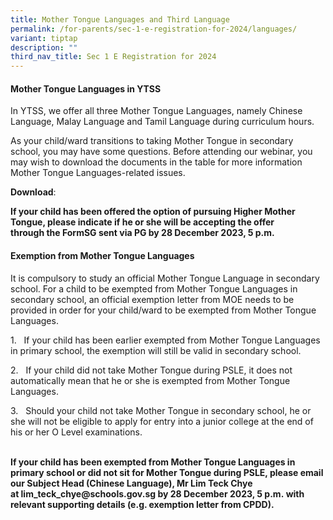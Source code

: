 ```yaml
---
title: Mother Tongue Languages and Third Language
permalink: /for-parents/sec-1-e-registration-for-2024/languages/
variant: tiptap
description: ""
third_nav_title: Sec 1 E Registration for 2024
---
```

<h4>Mother Tongue Languages in YTSS&nbsp;</h4><p>In YTSS, we offer all three Mother Tongue Languages, namely Chinese Language, Malay Language and Tamil Language during curriculum hours.</p><p>As your child/ward transitions to taking Mother Tongue in secondary school, you may have some questions. Before attending our webinar, you may wish to download the documents in the table for&nbsp;more information Mother Tongue Languages-related issues.</p><p><strong>Download</strong>: </p><p><strong>If your child has been offered the option of pursuing Higher Mother Tongue, please indicate if he or she will be accepting the offer through&nbsp;the FormSG sent via PG&nbsp;by 28 December 2023, 5 p.m.</strong></p><h4>Exemption from Mother Tongue Languages</h4><p>It is compulsory to study an official Mother Tongue Language in secondary school. For a child to be exempted from Mother Tongue Languages in secondary school, an official exemption letter from MOE needs to be provided in order for your child/ward to be exempted from Mother Tongue Languages.</p><p>1.&nbsp;&nbsp;&nbsp;If your child has been earlier exempted from Mother Tongue Languages in primary school, the exemption will still be valid in secondary school.</p><p>2.&nbsp;&nbsp;&nbsp;If your child did not take&nbsp;Mother Tongue during PSLE, it does not automatically mean that he or she is exempted from Mother Tongue Languages.</p><p>3.&nbsp;&nbsp;&nbsp;Should your child not take Mother Tongue in secondary school, he or she will not be eligible to apply for entry into a junior college at the end of his or her O Level examinations.</p><p><strong><br>If your child has been exempted from Mother Tongue Languages in primary school or did not sit for Mother Tongue during PSLE, please email our Subject Head (Chinese Language), Mr Lim Teck Chye at&nbsp;<a rel="noopener noreferrer nofollow" target="_blank">lim_teck_chye@schools.gov.sg</a>&nbsp;by 28 December 2023, 5 p.m.&nbsp;with relevant supporting details (e.g. exemption letter from CPDD).</strong></p><p></p>